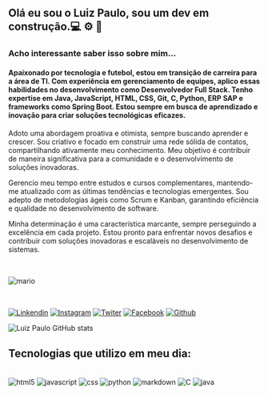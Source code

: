 

## Olá eu sou o Luiz Paulo, sou um dev em construção.💻 ⚙️ 🔨

### Acho interessante saber isso sobre mim...

#### Apaixonado por tecnologia e futebol, estou em transição de carreira para a área de TI. Com experiência em gerenciamento de equipes, aplico essas habilidades no desenvolvimento como Desenvolvedor Full Stack. Tenho expertise em Java, JavaScript, HTML, CSS, Git, C, Python, ERP SAP e frameworks como Spring Boot. Estou sempre em busca de aprendizado e inovação para criar soluções tecnológicas eficazes.

Adoto uma abordagem proativa e otimista, sempre buscando aprender e crescer. Sou criativo e focado em construir uma rede sólida de contatos, compartilhando ativamente meu conhecimento. Meu objetivo é contribuir de maneira significativa para a comunidade e o desenvolvimento de soluções inovadoras.

Gerencio meu tempo entre estudos e cursos complementares, mantendo-me atualizado com as últimas tendências e tecnologias emergentes. Sou adepto de metodologias ágeis como Scrum e Kanban, garantindo eficiência e qualidade no desenvolvimento de software.

Minha determinação é uma característica marcante, sempre perseguindo a excelência em cada projeto. Estou pronto para enfrentar novos desafios e contribuir com soluções inovadoras e escaláveis no desenvolvimento de sistemas.
##

<br>
<div>
<img align="center" alt="mario" src="https://user-images.githubusercontent.com/74038190/225813708-98b745f2-7d22-48cf-9150-083f1b00d6c9.gif"/>
</div><br>

##


[![Linkendin](https://img.shields.io/badge/LinkedIn-0077B5?style=for-the-badge&logo=linkedin&logoColor=white)](https://www.linkedin.com/in/luizmachadooo87)
[![Instagram](https://img.shields.io/badge/Instagram-E4405F?style=for-the-badge&logo=instagram&logoColor=white)](https://www.instagram.com/luizmachadooo/)
[![Twiter](https://img.shields.io/badge/Twitter-1DA1F2?style=for-the-badge&logo=twitter&logoColor=white)](https://twitter.com/luizmachado87)
[![Facebook](https://img.shields.io/badge/Facebook-1877F2?style=for-the-badge&logo=facebook&logoColor=white)](https://www.facebook.com/luizpaulomachadooo/)
[![Github](https://img.shields.io/badge/GitHub-100000?style=for-the-badge&logo=github&logoColor=white)](https://github.com/Luizmachado87)

![Luiz Paulo GitHub stats](https://github-readme-stats.vercel.app/api?username=Luizmachado87&theme=midnight-purple)

## Tecnologias que utilizo em meu dia:

<div style="display: inline_block"><br/>
<img align="center" alt="html5" src="https://img.shields.io/badge/HTML-239120?style=for-the-badge&logo=html5&logoColor=white"/>
<img align="center" alt="javascript" src="https://img.shields.io/badge/JavaScript-F7DF1E?style=for-the-badge&logo=javascript&logoColor=black"/>
<img align="center" alt="css" src="https://img.shields.io/badge/CSS-239120?&style=for-the-badge&logo=css3&logoColor=white"/>
<img align="center" alt="python" src="https://img.shields.io/badge/Python-3776AB?style=for-the-badge&logo=python&logoColor=white"/>
<img align="center" alt="markdown" src="https://img.shields.io/badge/Markdown-000000?style=for-the-badge&logo=markdown&logoColor=white"/>
<img align="center" alt="C" src="https://img.shields.io/badge/C-00599C?style=for-the-badge&logo=c&logoColor=white"/>
<img align="center" alt="java" src="https://img.shields.io/badge/Java-ED8B00?style=for-the-badge&logo=openjdk&logoColor=white"/>
</div>
